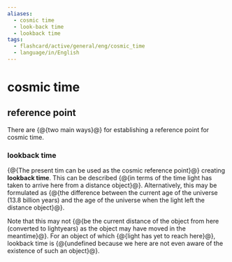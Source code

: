 ```yaml
---
aliases:
  - cosmic time
  - look-back time
  - lookback time
tags:
  - flashcard/active/general/eng/cosmic_time
  - language/in/English
---
```


# cosmic time

## reference point

There are {@{two main ways}@} for establishing a reference point for cosmic time. <!--SR:!2025-03-14,181,310-->

### lookback time

{@{The present tim can be used as the cosmic reference point}@} creating __lookback time__. This can be described {@{in terms of the time light has taken to arrive here from a distance object}@}. Alternatively, this may be formulated as {@{the difference between the current age of the universe (13.8 billion years) and the age of the universe when the light left the distance object}@}. <!--SR:!2025-05-25,252,330!2025-02-05,166,310!2025-06-15,269,330-->

Note that this may not {@{be the current distance of the object from here (converted to lightyears) as the object may have moved in the meantime}@}. For an object of which {@{light has yet to reach here}@}, lookback time is {@{undefined because we here are not even aware of the existence of such an object}@}. <!--SR:!2025-07-15,291,330!2025-09-10,310,290!2025-01-31,160,310-->
